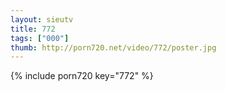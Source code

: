 ```yaml
--- 
layout: sieutv
title: 772
tags: ["000"]
thumb: http://porn720.net/video/772/poster.jpg
---
```

{% include porn720 key="772" %} 
